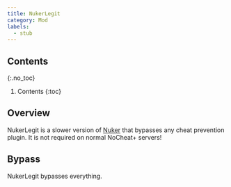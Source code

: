 ```yaml
---
title: NukerLegit
category: Mod
labels:
  - stub
---
```

## Contents
{:.no_toc}
1. Contents
{:toc}

## Overview
NukerLegit is a slower version of [Nuker](/wiki/Mods/Nuker/) that bypasses any cheat prevention plugin. It is not required on normal NoCheat+ servers!

## Bypass
NukerLegit bypasses everything.

